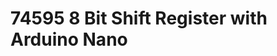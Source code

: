 # 74595 8 Bit Shift Register with Arduino Nano

[logo]: https://github.com/jenkins957/ArduinoProjects/blob/master/shift_register/74595.jpg "74595"
